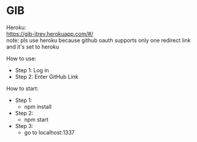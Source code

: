 # GIB

Heroku:<br />
https://gib-itrev.herokuapp.com/#/ <br />
note: pls use heroku because github oauth supports only one redirect link and it's set to heroku<br />

How to use: <br />
 - Step 1: Log in <br />
 - Step 2: Enter GitHub Link <br />

How to start:<br />
  - Step 1:<br />
    - npm install<br />
  - Step 2:<br />
    - npm start<br />
  - Step 3:<br />
    - go to localhost:1337<br />
